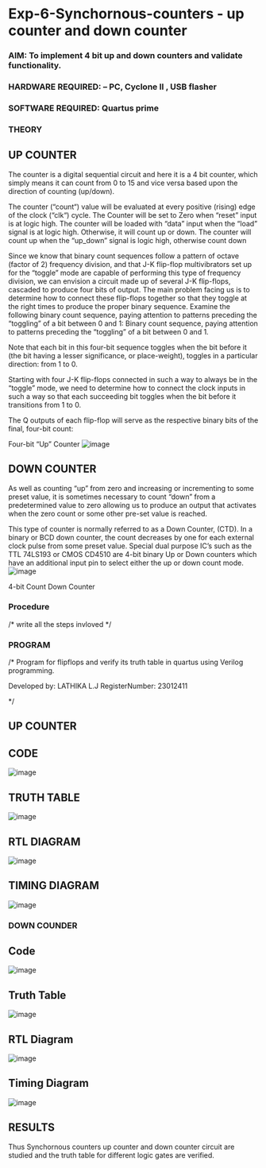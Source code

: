 # Exp-6-Synchornous-counters - up counter and down counter 
### AIM: To implement 4 bit up and down counters and validate  functionality.
### HARDWARE REQUIRED:  – PC, Cyclone II , USB flasher
### SOFTWARE REQUIRED:   Quartus prime
### THEORY 

## UP COUNTER 
The counter is a digital sequential circuit and here it is a 4 bit counter, which simply means it can count from 0 to 15 and vice versa based upon the direction of counting (up/down). 

The counter (“count“) value will be evaluated at every positive (rising) edge of the clock (“clk“) cycle.
The Counter will be set to Zero when “reset” input is at logic high.
The counter will be loaded with “data” input when the “load” signal is at logic high. Otherwise, it will count up or down.
The counter will count up when the “up_down” signal is logic high, otherwise count down

Since we know that binary count sequences follow a pattern of octave (factor of 2) frequency division, and that J-K flip-flop multivibrators set up for the “toggle” mode are capable of performing this type of frequency division, we can envision a circuit made up of several J-K flip-flops, cascaded to produce four bits of output.
The main problem facing us is to determine how to connect these flip-flops together so that they toggle at the right times to produce the proper binary sequence.
Examine the following binary count sequence, paying attention to patterns preceding the “toggling” of a bit between 0 and 1:
Binary count sequence, paying attention to patterns preceding the “toggling” of a bit between 0 and 1.

Note that each bit in this four-bit sequence toggles when the bit before it (the bit having a lesser significance, or place-weight), toggles in a particular direction: from 1 to 0.



 
 

Starting with four J-K flip-flops connected in such a way to always be in the “toggle” mode, we need to determine how to connect the clock inputs in such a way so that each succeeding bit toggles when the bit before it transitions from 1 to 0.

The Q outputs of each flip-flop will serve as the respective binary bits of the final, four-bit count:

 
 

Four-bit “Up” Counter
![image](https://user-images.githubusercontent.com/36288975/169644758-b2f4339d-9532-40c5-af40-8f4f8c942e2c.png)



## DOWN COUNTER 

As well as counting “up” from zero and increasing or incrementing to some preset value, it is sometimes necessary to count “down” from a predetermined value to zero allowing us to produce an output that activates when the zero count or some other pre-set value is reached.

This type of counter is normally referred to as a Down Counter, (CTD). In a binary or BCD down counter, the count decreases by one for each external clock pulse from some preset value. Special dual purpose IC’s such as the TTL 74LS193 or CMOS CD4510 are 4-bit binary Up or Down counters which have an additional input pin to select either the up or down count mode.
![image](https://user-images.githubusercontent.com/36288975/169644844-1a14e123-7228-4ed8-81a9-eb937dff4ac8.png)


4-bit Count Down Counter
### Procedure
/* write all the steps invloved */



### PROGRAM 
/*
Program for flipflops  and verify its truth table in quartus using Verilog programming.

Developed by: LATHIKA L.J
RegisterNumber:  23012411

*/
## UP COUNTER

## CODE

![image](https://github.com/Lathika2006/Exp-7-Synchornous-counters-/assets/148959215/6bb69ed2-0003-4ee9-beda-2e71b664522e)

## TRUTH TABLE

![image](https://github.com/Lathika2006/Exp-7-Synchornous-counters-/assets/148959215/50b93d04-7251-44cf-97d9-091940a3c098)

## RTL DIAGRAM

![image](https://github.com/Lathika2006/Exp-7-Synchornous-counters-/assets/148959215/dee5b12e-bbab-468c-a1ec-b3fc039b8266)

## TIMING DIAGRAM

![image](https://github.com/Lathika2006/Exp-7-Synchornous-counters-/assets/148959215/c70261e7-0331-4f8c-8833-eaea74b30041)


### DOWN COUNDER

## Code

![image](https://github.com/Lathika2006/Exp-7-Synchornous-counters-/assets/148959215/423d8435-6227-4bcb-838d-0c6aa14d7624)

## Truth Table

![image](https://github.com/Lathika2006/Exp-7-Synchornous-counters-/assets/148959215/f8740c06-8565-4afd-9952-d6c6ed1e7a36)

## RTL Diagram

![image](https://github.com/Lathika2006/Exp-7-Synchornous-counters-/assets/148959215/70cbaed9-6901-4bf6-95a5-d9363a214af9)


## Timing Diagram

![image](https://github.com/Lathika2006/Exp-7-Synchornous-counters-/assets/148959215/f0e816b4-d772-4050-963a-df1036b08ed2)


## RESULTS 

Thus Synchornous counters up counter and down counter circuit are studied and the truth table for different logic gates are verified.
